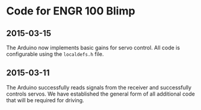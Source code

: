 # Code for ENGR 100 Blimp

## 2015-03-15

The Arduino now implements basic gains for servo control. All code is 
configurable using the `localdefs.h` file.

## 2015-03-11

The Arduino successfully reads signals from the receiver and successfully
controls servos. We have established the general form of all additional
code that will be required for driving.
